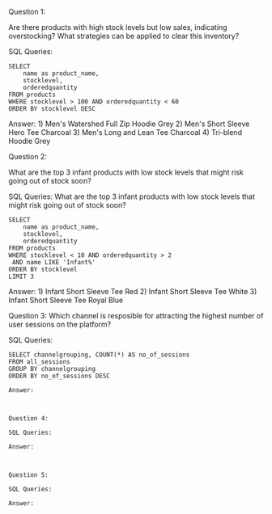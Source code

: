 Question 1: 


Are there products with high stock levels but low sales, indicating overstocking? What strategies can be applied to clear this inventory?

SQL Queries: 
```
SELECT 
	name as product_name,
	stocklevel,
	orderedquantity
FROM products
WHERE stocklevel > 100 AND orderedquantity < 60
ORDER BY stocklevel DESC
```

Answer: 1) Men's Watershed Full Zip Hoodie Grey
	2) Men's Short Sleeve Hero Tee Charcoal
 	3) Men's Long and Lean Tee Charcoal
  	4) Tri-blend Hoodie Grey



Question 2: 

What are the top 3 infant products with low stock levels that might risk going out of stock soon?​

SQL Queries:
What are the top 3 infant products with low stock levels that might risk going out of stock soon?​
```
SELECT 
	name as product_name,
	stocklevel,
	orderedquantity
FROM products
WHERE stocklevel < 10 AND orderedquantity > 2
 AND name LIKE 'Infant%'
ORDER BY stocklevel 
LIMIT 3
```

Answer: 1) Infant Short Sleeve Tee Red
	2) Infant Short Sleeve Tee White
 	3) Infant Short Sleeve Tee Royal Blue



Question 3: Which channel is resposible for attracting the highest number of user sessions on the platform?

SQL Queries: 
```
SELECT channelgrouping, COUNT(*) AS no_of_sessions
FROM all_sessions
GROUP BY channelgrouping
ORDER BY no_of_sessions DESC

Answer:



Question 4: 

SQL Queries:

Answer:



Question 5: 

SQL Queries:

Answer:
